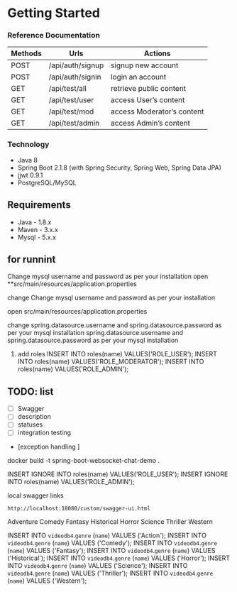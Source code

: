# Getting Started

### Reference Documentation


| Methods	| Urls |	Actions |
|---        |---   |  ---  |
|POST	|/api/auth/signup	|signup new account
|POST	|/api/auth/signin	|login an account
|GET	| /api/test/all	|retrieve public content
|GET	|/api/test/user	|access User’s content
|GET	| /api/test/mod	|access Moderator’s content
|GET	| /api/test/admin	|access Admin’s content

### Technology
* Java 8
* Spring Boot 2.1.8 (with Spring Security, Spring Web, Spring Data JPA)
* jjwt 0.9.1
* PostgreSQL/MySQL


## Requirements
 * Java - 1.8.x 
 * Maven - 3.x.x
 * Mysql - 5.x.x



## for runnint
Change mysql username and password as per your installation
open **src/main/resources/application.properties

change Change mysql username and password as per your installation

open src/main/resources/application.properties

change spring.datasource.username and spring.datasource.password as per your mysql installation
   spring.datasource.username and spring.datasource.password as per your mysql installation

1. add roles
   INSERT INTO roles(name) VALUES('ROLE_USER');
   INSERT INTO roles(name) VALUES('ROLE_MODERATOR');
   INSERT INTO roles(name) VALUES('ROLE_ADMIN');
   
## TODO: list
- [ ] Swagger 
 - [ ] description 
 - [ ] statuses
 - [ ] integration testing 
- [exception handling ]


docker build -t spring-boot-websocket-chat-demo .


INSERT IGNORE INTO roles(name) VALUES('ROLE_USER');
INSERT IGNORE INTO roles(name) VALUES('ROLE_ADMIN');


local swagger links
```
http://localhost:18080/custom/swagger-ui.html
```


Adventure
Comedy
Fantasy
Historical
Horror
Science
Thriller
Western

INSERT INTO `videodb4`.`genre` (`name`) VALUES ('Action');
INSERT INTO `videodb4`.`genre` (`name`) VALUES ('Comedy');
INSERT INTO `videodb4`.`genre` (`name`) VALUES ('Fantasy');
INSERT INTO `videodb4`.`genre` (`name`) VALUES ('Historical');
INSERT INTO `videodb4`.`genre` (`name`) VALUES ('Horror');
INSERT INTO `videodb4`.`genre` (`name`) VALUES ('Science');
INSERT INTO `videodb4`.`genre` (`name`) VALUES ('Thriller');
INSERT INTO `videodb4`.`genre` (`name`) VALUES ('Western');